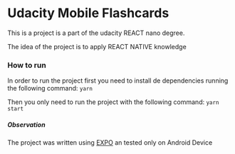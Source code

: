 # Udacity Mobile Flashcards

This is a project is a part of the udacity REACT nano degree.

The idea of the project is to apply REACT NATIVE knowledge

### How to run
In order to run the project first you need to install de dependencies running the following command:
`yarn`

Then you only need to run the project with the following command:
`yarn start`

##### Observation
The project was written using [EXPO](https://github.com/expo/expo) an tested only on Android Device
